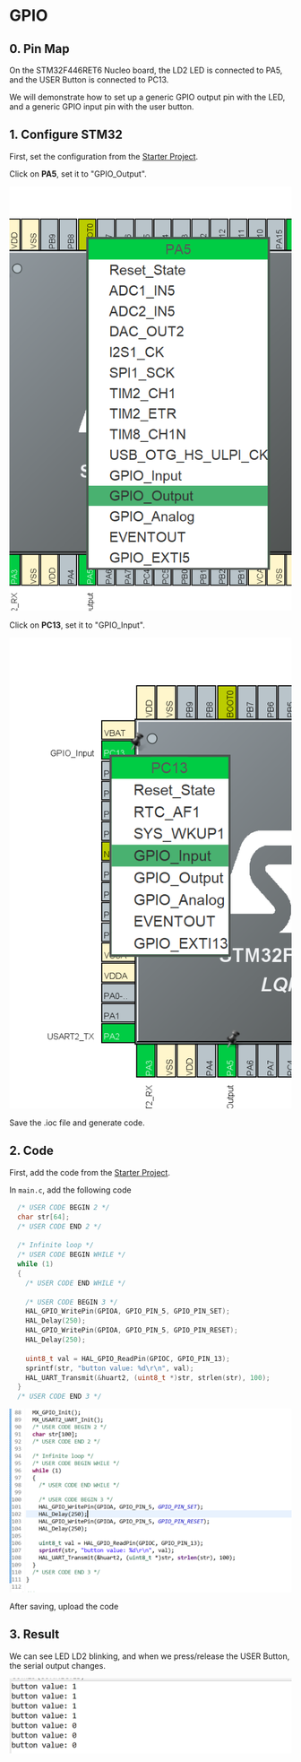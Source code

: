 # GPIO

## 0. Pin Map

On the STM32F446RET6 Nucleo board, the LD2 LED is connected to PA5, and the USER Button is connected to PC13.

We will demonstrate how to set up a generic GPIO output pin with the LED, and a generic GPIO input pin with the user button.

## 1. Configure STM32

First, set the configuration from the [Starter Project](../getting-started-stm32-edition/running-a-starter-project.md).



Click on **PA5**, set it to "GPIO\_Output".

![](<../../.gitbook/assets/image (107).png>)



Click on **PC13**, set it to "GPIO\_Input".

![](<../../.gitbook/assets/image (16) (1).png>)

Save the .ioc file and generate code.

## 2. Code

First, add the code from the [Starter Project](../getting-started-stm32-edition/running-a-starter-project.md).



In `main.c`, add the following code

```c
  /* USER CODE BEGIN 2 */
  char str[64];
  /* USER CODE END 2 */

  /* Infinite loop */
  /* USER CODE BEGIN WHILE */
  while (1)
  {
    /* USER CODE END WHILE */

    /* USER CODE BEGIN 3 */
    HAL_GPIO_WritePin(GPIOA, GPIO_PIN_5, GPIO_PIN_SET);
    HAL_Delay(250);
    HAL_GPIO_WritePin(GPIOA, GPIO_PIN_5, GPIO_PIN_RESET);
    HAL_Delay(250);

    uint8_t val = HAL_GPIO_ReadPin(GPIOC, GPIO_PIN_13);
    sprintf(str, "button value: %d\r\n", val);
    HAL_UART_Transmit(&huart2, (uint8_t *)str, strlen(str), 100);
  }
  /* USER CODE END 3 */
```

![](<../../.gitbook/assets/image (119).png>)



After saving, upload the code

## 3. Result

We can see LED LD2 blinking, and when we press/release the USER Button, the serial output changes.

![](<../../.gitbook/assets/image (28) (1).png>)


